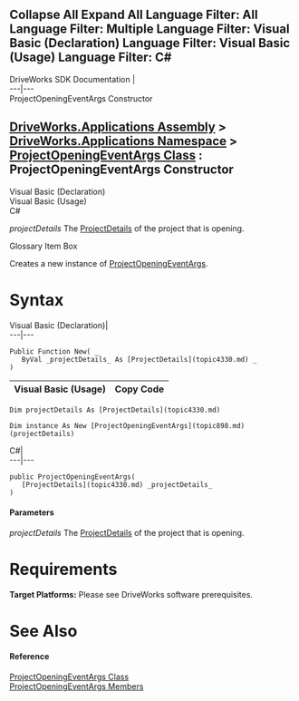 Collapse All Expand All Language Filter: All  Language Filter: Multiple  Language Filter: Visual Basic (Declaration) Language Filter: Visual Basic (Usage) Language Filter: C#  
---  
DriveWorks SDK Documentation  |   
---|---  
ProjectOpeningEventArgs Constructor   
  
[DriveWorks.Applications Assembly](topic13.md) > [DriveWorks.Applications Namespace](topic16.md) > [ProjectOpeningEventArgs Class](topic898.md) : ProjectOpeningEventArgs Constructor  
---  
  
Visual Basic (Declaration)    
Visual Basic (Usage)    
C# 

_projectDetails_
    The [ProjectDetails](topic906.md) of the project that is opening.

Glossary Item Box

Creates a new instance of [ProjectOpeningEventArgs](topic898.md). 

# Syntax

Visual Basic (Declaration)|   
---|---  
      
    
    Public Function New( _
       ByVal _projectDetails_ As [ProjectDetails](topic4330.md) _
    )  
  
Visual Basic (Usage)| Copy Code  
---|---  
      
    
    Dim projectDetails As [ProjectDetails](topic4330.md)
     
    Dim instance As New [ProjectOpeningEventArgs](topic898.md)(projectDetails)  
  
C#|   
---|---  
      
    
    public ProjectOpeningEventArgs( 
       [ProjectDetails](topic4330.md) _projectDetails_
    )  
  
#### Parameters

 _projectDetails_
    The [ProjectDetails](topic906.md) of the project that is opening.

# Requirements

**Target Platforms:** Please see DriveWorks software prerequisites.

# See Also

#### Reference

[ProjectOpeningEventArgs Class](topic898.md)   
[ProjectOpeningEventArgs Members](topic899.md)


